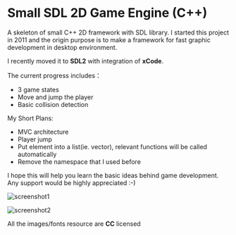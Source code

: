 Small SDL 2D Game Engine (C++)
===========

A skeleton of small C++ 2D framework with SDL library.
I started this project in 2011 and the origin purpose is to make a framework for fast graphic development in desktop environment.

I recently moved it to **SDL2** with integration of **xCode**.

The current progress includes：
* 3 game states 
* Move and jump the player
* Basic collision detection

My Short Plans:
* MVC architecture
* Player jump
* Put element into a list(ie. vector), relevant functions will be called automatically
* Remove the namespace that I used before

I hope this will help you learn the basic ideas behind game development.
Any support would be highly appreciated :-)

![screenshot1](https://raw.githubusercontent.com/mjopenglsdl/Small2D_SDL/master/Images/screenshots/11.png)

![screenshot2](https://raw.githubusercontent.com/mjopenglsdl/Small2D_SDL/master/Images/screenshots/22.png)


All the images/fonts resource are **CC** licensed